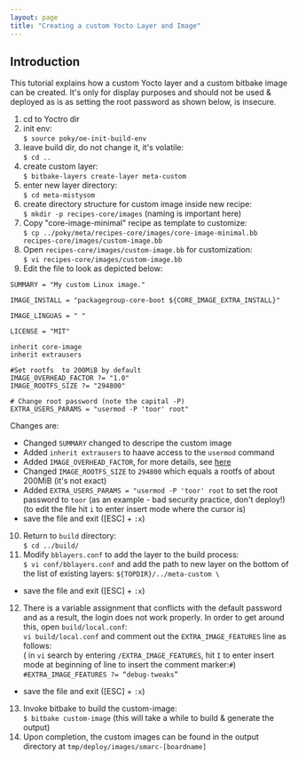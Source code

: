 ```yaml
---
layout: page
title: "Creating a custom Yocto Layer and Image"
---
```


## Introduction
This tutorial explains how a custom Yocto layer and a custom bitbake image can be created. It's only for display purposes and should not be used & deployed as is as setting the root password as shown below, is insecure.

1. cd to Yoctro dir
2. init env:<br/>
`$ source poky/oe-init-build-env`
3. leave build dir, do not change it, it's volatile:<br/>
`$ cd ..`
4. create custom layer:<br/>
`$ bitbake-layers create-layer meta-custom`
5. enter new layer directory:<br/>
`$ cd meta-mistysom`
6. create directory structure for custom image inside new recipe:<br/>
`$ mkdir -p recipes-core/images` (naming is important here)
7. Copy "core-image-minimal" recipe as template to customize:<br/>
`$ cp ../poky/meta/recipes-core/images/core-image-minimal.bb recipes-core/images/custom-image.bb`
8. Open `recipes-core/images/custom-image.bb` for customization:<br/>
`$ vi recipes-core/images/custom-image.bb`
9. Edit the file to look as depicted below:

```
SUMMARY = "My custom Linux image."

IMAGE_INSTALL = "packagegroup-core-boot ${CORE_IMAGE_EXTRA_INSTALL}"

IMAGE_LINGUAS = " "

LICENSE = "MIT"

inherit core-image
inherit extrausers

#Set rootfs  to 200MiB by default
IMAGE_OVERHEAD_FACTOR ?= "1.0"
IMAGE_ROOTFS_SIZE ?= "294800"

# Change root password (note the capital -P)
EXTRA_USERS_PARAMS = "usermod -P 'toor' root"
``` 
Changes are:
* Changed `SUMMARY` changed to descripe the custom image
* Added `inherit extrausers` to haave access to the `usermod` command
* Added `IMAGE_OVERHEAD_FACTOR`, for more details, see [here](https://docs.yoctoproject.org/1.5.3/ref-manual/ref-manual.html#var-IMAGE_OVERHEAD_FACTOR)
* Changed `IMAGE_ROOTFS_SIZE` to `294800` which equals a rootfs of about 200MiB (it's not exact)
* Added `EXTRA_USERS_PARAMS = "usermod -P 'toor' root` to set the root password to `toor` (as an example - bad security practice, don't deploy!) (to edit the file hit `i` to enter insert mode where the cursor is)
* save the file and exit ([ESC] + `:x`)
10. Return to `build` directory:<br/>
`$ cd ../build/`
11. Modify `bblayers.conf` to add the layer to the build process: <br/>
`$ vi conf/bblayers.conf` and add the path to new layer on the bottom of the list of existing layers:
`${TOPDIR}/../meta-custom \`
* save the file and exit ([ESC] + `:x`)
12. There is a variable assignment that conflicts with the default password and as a result, the login does not work properly. In order to get around this, open `build/local.conf`:<br/>
`vi build/local.conf` and comment out the `EXTRA_IMAGE_FEATURES` line as follows:<br/>( in `vi` search by entering `/EXTRA_IMAGE_FEATURES`, hit `I` to enter insert mode at beginning of line to insert the comment marker:`#`)
`#EXTRA_IMAGE_FEATURES ?= “debug-tweaks”`
* save the file and exit ([ESC] + `:x`)
13. Invoke bitbake to build the custom-image: <br/>
`$ bitbake custom-image` (this will take a while to build & generate the output)
14. Upon completion, the custom images can be found in the output directory at `tmp/deploy/images/smarc-[boardname]`
